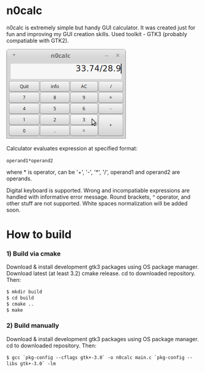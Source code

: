 # n0calc

n0calc is extremely simple but handy GUI calculator. It was created just for fun and improving my GUI creation skills. Used toolkit - GTK3 (probably compatiable with GTK2).

![n0calc preview](https://raw.githubusercontent.com/xdevelnet/filedrop/master/img/n0calc.png)

Calculator evaluates expression at specified format:

`operand1*operand2`

where * is operator, can be '+', '-', '*', '/', operand1 and operand2 are operands.

Digital keyboard is supported. Wrong and incompatiable expressions are handled with informative error message. Round brackets, ^ operator, and other stuff are not supported. White spaces normalization will be added soon.

# How to build

### 1) Build via cmake

Download & install development gtk3 packages using OS package manager.
Download latest (at least 3.2) cmake release. cd to downloaded repository. Then:
```
$ mkdir build
$ cd build
$ cmake ..
$ make
```

### 2) Build manually

Download & install development gtk3 packages using OS package manager.
cd to downloaded repository. Then:
```
$ gcc `pkg-config --cflags gtk+-3.0` -o n0calc main.c `pkg-config --libs gtk+-3.0` -lm
```
